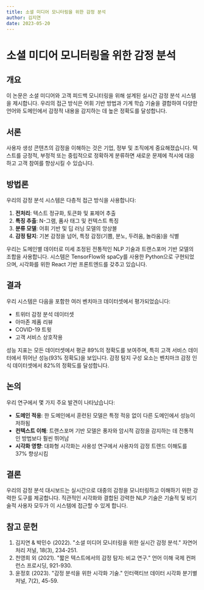 ```yaml
---
title: 소셜 미디어 모니터링을 위한 감정 분석
author: 김지연
date: 2023-05-20
---
```


# 소셜 미디어 모니터링을 위한 감정 분석

## 개요

이 논문은 소셜 미디어와 고객 피드백 모니터링을 위해 설계된 실시간 감정 분석 시스템을 제시합니다. 우리의 접근 방식은 어휘 기반 방법과 기계 학습 기술을 결합하여 다양한 언어와 도메인에서 감정적 내용을 감지하는 데 높은 정확도를 달성합니다.

## 서론

사용자 생성 콘텐츠의 감정을 이해하는 것은 기업, 정부 및 조직에게 중요해졌습니다. 텍스트를 긍정적, 부정적 또는 중립적으로 정확하게 분류하면 새로운 문제에 적시에 대응하고 고객 참여를 향상시킬 수 있습니다.

## 방법론

우리의 감정 분석 시스템은 다층적 접근 방식을 사용합니다:

1. **전처리**: 텍스트 정규화, 토큰화 및 표제어 추출
2. **특징 추출**: N-그램, 품사 태그 및 컨텍스트 특징
3. **분류 모델**: 어휘 기반 및 딥 러닝 모델의 앙상블
4. **감정 탐지**: 기본 감정을 넘어, 특정 감정(기쁨, 분노, 두려움, 놀라움)을 식별

우리는 도메인별 데이터로 미세 조정된 전통적인 NLP 기술과 트랜스포머 기반 모델의 조합을 사용합니다. 시스템은 TensorFlow와 spaCy를 사용한 Python으로 구현되었으며, 시각화를 위한 React 기반 프론트엔드를 갖추고 있습니다.

## 결과

우리 시스템은 다음을 포함한 여러 벤치마크 데이터셋에서 평가되었습니다:

- 트위터 감정 분석 데이터셋
- 아마존 제품 리뷰
- COVID-19 트윗
- 고객 서비스 상호작용

성능 지표는 모든 데이터셋에서 평균 89%의 정확도를 보여주며, 특히 고객 서비스 데이터에서 뛰어난 성능(93% 정확도)을 보입니다. 감정 탐지 구성 요소는 벤치마크 감정 인식 데이터셋에서 82%의 정확도를 달성합니다.

## 논의

우리 연구에서 몇 가지 주요 발견이 나타났습니다:

- **도메인 적응**: 한 도메인에서 훈련된 모델은 특정 적응 없이 다른 도메인에서 성능이 저하됨
- **컨텍스트 이해**: 트랜스포머 기반 모델은 풍자와 암시적 감정을 감지하는 데 전통적인 방법보다 훨씬 뛰어남
- **시각화 영향**: 대화형 시각화는 사용성 연구에서 사용자의 감정 트렌드 이해도를 37% 향상시킴

## 결론

우리의 감정 분석 대시보드는 실시간으로 대중의 감정을 모니터링하고 이해하기 위한 강력한 도구를 제공합니다. 직관적인 시각화와 결합된 강력한 NLP 기술은 기술적 및 비기술적 사용자 모두가 이 시스템에 접근할 수 있게 합니다.

## 참고 문헌

1. 김지연 & 박민수 (2022). "소셜 미디어 모니터링을 위한 실시간 감정 분석." 자연어 처리 저널, 18(3), 234-251.
2. 천영희 외 (2021). "짧은 텍스트에서의 감정 탐지: 비교 연구." 언어 이해 국제 컨퍼런스 프로시딩, 921-930.
3. 윤정호 (2023). "감정 분석을 위한 시각화 기술." 인터랙티브 데이터 시각화 분기별 저널, 7(2), 45-59.